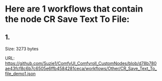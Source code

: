 # Here are 1 workflows that contain the node CR Save Text To File:

## 1. 

Size: 3273 bytes

URL: https://github.com/Suzie1/ComfyUI_Comfyroll_CustomNodes/blob/d78b780ae43fcf8c6b7c6505e6ffb4584281ceca/workflows/Other/CR_Save_Text_To_file_demo1.json

